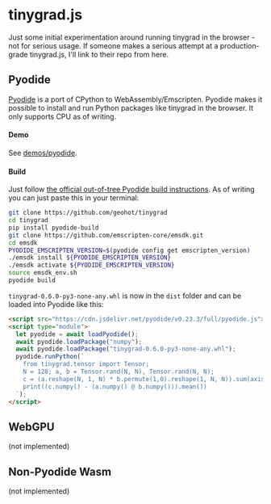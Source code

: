 # tinygrad.js
Just some initial experimentation around running tinygrad in the browser - not for serious usage. If someone makes a serious attempt at a production-grade tinygrad.js, I'll link to their repo from here.

## Pyodide
[Pyodide](https://github.com/pyodide/pyodide) is a port of CPython to WebAssembly/Emscripten. Pyodide makes it possible to install and run Python packages like tinygrad in the browser. It only supports CPU as of writing.

#### Demo
See [demos/pyodide](https://josephrocca.github.com/tinygrad.js/demos/pyodide).

#### Build
Just follow [the official out-of-tree Pyodide build instructions](https://pyodide.org/en/stable/development/building-and-testing-packages.html). As of writing you can just paste this in your terminal:
```bash
git clone https://github.com/geohot/tinygrad
cd tinygrad
pip install pyodide-build
git clone https://github.com/emscripten-core/emsdk.git
cd emsdk
PYODIDE_EMSCRIPTEN_VERSION=$(pyodide config get emscripten_version)
./emsdk install ${PYODIDE_EMSCRIPTEN_VERSION}
./emsdk activate ${PYODIDE_EMSCRIPTEN_VERSION}
source emsdk_env.sh
pyodide build
```
`tinygrad-0.6.0-py3-none-any.whl` is now in the `dist` folder and can be loaded into Pyodide like this:
```html
<script src="https://cdn.jsdelivr.net/pyodide/v0.23.3/full/pyodide.js"></script>
<script type="module">
  let pyodide = await loadPyodide();
  await pyodide.loadPackage("numpy");
  await pyodide.loadPackage("tinygrad-0.6.0-py3-none-any.whl");
  pyodide.runPython(`
    from tinygrad.tensor import Tensor;
    N = 128; a, b = Tensor.rand(N, N), Tensor.rand(N, N);
    c = (a.reshape(N, 1, N) * b.permute(1,0).reshape(1, N, N)).sum(axis=2);
    print((c.numpy() - (a.numpy() @ b.numpy())).mean())
  `);
</script>
```

## WebGPU
(not implemented)


## Non-Pyodide Wasm
(not implemented)
